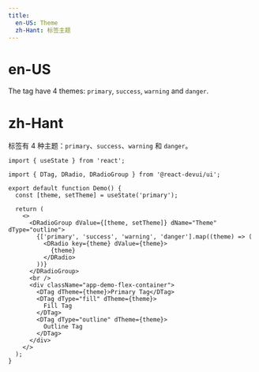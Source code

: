 ```yaml
---
title:
  en-US: Theme
  zh-Hant: 标签主题
---
```


# en-US

The tag have 4 themes: `primary`, `success`, `warning` and `danger`.

# zh-Hant

标签有 4 种主题：`primary`、`success`、`warning` 和 `danger`。

```tsx
import { useState } from 'react';

import { DTag, DRadio, DRadioGroup } from '@react-devui/ui';

export default function Demo() {
  const [theme, setTheme] = useState('primary');

  return (
    <>
      <DRadioGroup dValue={[theme, setTheme]} dName="Theme" dType="outline">
        {['primary', 'success', 'warning', 'danger'].map((theme) => (
          <DRadio key={theme} dValue={theme}>
            {theme}
          </DRadio>
        ))}
      </DRadioGroup>
      <br />
      <div className="app-demo-flex-container">
        <DTag dTheme={theme}>Primary Tag</DTag>
        <DTag dType="fill" dTheme={theme}>
          Fill Tag
        </DTag>
        <DTag dType="outline" dTheme={theme}>
          Outline Tag
        </DTag>
      </div>
    </>
  );
}
```
